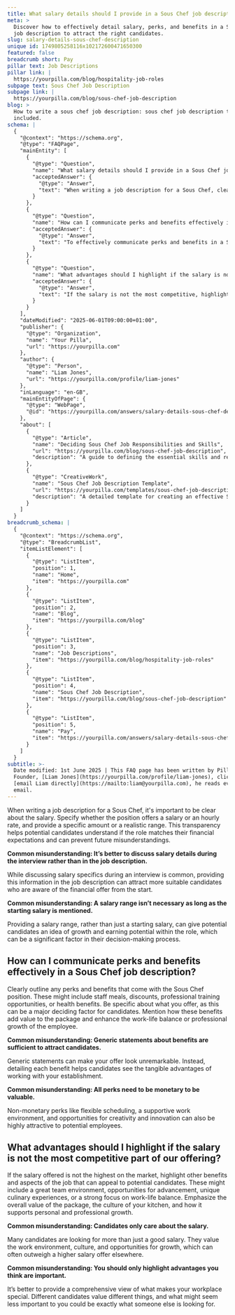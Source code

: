 ```yaml
---
title: What salary details should I provide in a Sous Chef job description?
meta: >
  Discover how to effectively detail salary, perks, and benefits in a Sous Chef
  job description to attract the right candidates.
slug: salary-details-sous-chef-description
unique id: 1749805258116x102172600471650300
featured: false
breadcrumb short: Pay
pillar text: Job Descriptions
pillar link: |
  https://yourpilla.com/blog/hospitality-job-roles
subpage text: Sous Chef Job Description
subpage link: |
  https://yourpilla.com/blog/sous-chef-job-description
blog: >
  How to write a sous chef job description: sous chef job description template
  included.
schema: |
  {
    "@context": "https://schema.org",
    "@type": "FAQPage",
    "mainEntity": [
      {
        "@type": "Question",
        "name": "What salary details should I provide in a Sous Chef job description?",
        "acceptedAnswer": {
          "@type": "Answer",
          "text": "When writing a job description for a Sous Chef, clearly state whether the position is salaried or paid by the hour. Include either a specific amount or a realistic salary range. This clarity in the job description helps potential candidates assess if the financial offer meets their expectations and promotes transparency from the start."
        }
      },
      {
        "@type": "Question",
        "name": "How can I communicate perks and benefits effectively in a Sous Chef job description?",
        "acceptedAnswer": {
          "@type": "Answer",
          "text": "To effectively communicate perks and benefits in a Sous Chef job description, detail each benefit specifically. This might include staff meals, discounts, professional training opportunities, or health benefits. Explain how these benefits contribute to the overall value of the employment package and enhance the employee's work-life balance or professional growth."
        }
      },
      {
        "@type": "Question",
        "name": "What advantages should I highlight if the salary is not the most competitive part of our offering?",
        "acceptedAnswer": {
          "@type": "Answer",
          "text": "If the salary is not the most competitive, highlight other attractive features of the job such as a positive team environment, opportunities for advancement, unique culinary experiences, or a strong focus on work-life balance. Emphasize the overall value of the employment package and how the workplace culture supports both personal and professional growth."
        }
      }
    ],
    "dateModified": "2025-06-01T09:00:00+01:00",
    "publisher": {
      "@type": "Organization",
      "name": "Your Pilla",
      "url": "https://yourpilla.com"
    },
    "author": {
      "@type": "Person",
      "name": "Liam Jones",
      "url": "https://yourpilla.com/profile/liam-jones"
    },
    "inLanguage": "en-GB",
    "mainEntityOfPage": {
      "@type": "WebPage",
      "@id": "https://yourpilla.com/answers/salary-details-sous-chef-description"
    },
    "about": [
      {
        "@type": "Article",
        "name": "Deciding Sous Chef Job Responsibilities and Skills",
        "url": "https://yourpilla.com/blog/sous-chef-job-description",
        "description": "A guide to defining the essential skills and responsibilities for a Sous Chef to ensure a comprehensive job description."
      },
      {
        "@type": "CreativeWork",
        "name": "Sous Chef Job Description Template",
        "url": "https://yourpilla.com/templates/sous-chef-job-description",
        "description": "A detailed template for creating an effective Sous Chef job description that includes necessary skills and responsibilities."
      }
    ]
  }
breadcrumb_schema: |
  {
    "@context": "https://schema.org",
    "@type": "BreadcrumbList",
    "itemListElement": [
      {
        "@type": "ListItem",
        "position": 1,
        "name": "Home",
        "item": "https://yourpilla.com"
      },
      {
        "@type": "ListItem",
        "position": 2,
        "name": "Blog",
        "item": "https://yourpilla.com/blog"
      },
      {
        "@type": "ListItem",
        "position": 3,
        "name": "Job Descriptions",
        "item": "https://yourpilla.com/blog/hospitality-job-roles"
      },
      {
        "@type": "ListItem",
        "position": 4,
        "name": "Sous Chef Job Description",
        "item": "https://yourpilla.com/blog/sous-chef-job-description"
      },
      {
        "@type": "ListItem",
        "position": 5,
        "name": "Pay",
        "item": "https://yourpilla.com/answers/salary-details-sous-chef-description"
      }
    ]
  }
subtitle: >-
  Date modified: 1st June 2025 | This FAQ page has been written by Pilla
  Founder, [Liam Jones](https://yourpilla.com/profile/liam-jones), click to
  [email Liam directly](https://mailto:liam@yourpilla.com), he reads every
  email.
---
```

When writing a job description for a Sous Chef, it's important to be clear about the salary. Specify whether the position offers a salary or an hourly rate, and provide a specific amount or a realistic range. This transparency helps potential candidates understand if the role matches their financial expectations and can prevent future misunderstandings.

**Common misunderstanding: It’s better to discuss salary details during the interview rather than in the job description.**

While discussing salary specifics during an interview is common, providing this information in the job description can attract more suitable candidates who are aware of the financial offer from the start.

**Common misunderstanding: A salary range isn’t necessary as long as the starting salary is mentioned.**

Providing a salary range, rather than just a starting salary, can give potential candidates an idea of growth and earning potential within the role, which can be a significant factor in their decision-making process.

## How can I communicate perks and benefits effectively in a Sous Chef job description?

Clearly outline any perks and benefits that come with the Sous Chef position. These might include staff meals, discounts, professional training opportunities, or health benefits. Be specific about what you offer, as this can be a major deciding factor for candidates. Mention how these benefits add value to the package and enhance the work-life balance or professional growth of the employee.

**Common misunderstanding: Generic statements about benefits are sufficient to attract candidates.**

Generic statements can make your offer look unremarkable. Instead, detailing each benefit helps candidates see the tangible advantages of working with your establishment.

**Common misunderstanding: All perks need to be monetary to be valuable.**

Non-monetary perks like flexible scheduling, a supportive work environment, and opportunities for creativity and innovation can also be highly attractive to potential employees.

## What advantages should I highlight if the salary is not the most competitive part of our offering?

If the salary offered is not the highest on the market, highlight other benefits and aspects of the job that can appeal to potential candidates. These might include a great team environment, opportunities for advancement, unique culinary experiences, or a strong focus on work-life balance. Emphasize the overall value of the package, the culture of your kitchen, and how it supports personal and professional growth.

**Common misunderstanding: Candidates only care about the salary.**

Many candidates are looking for more than just a good salary. They value the work environment, culture, and opportunities for growth, which can often outweigh a higher salary offer elsewhere.

**Common misunderstanding: You should only highlight advantages you think are important.**

It’s better to provide a comprehensive view of what makes your workplace special. Different candidates value different things, and what might seem less important to you could be exactly what someone else is looking for.
